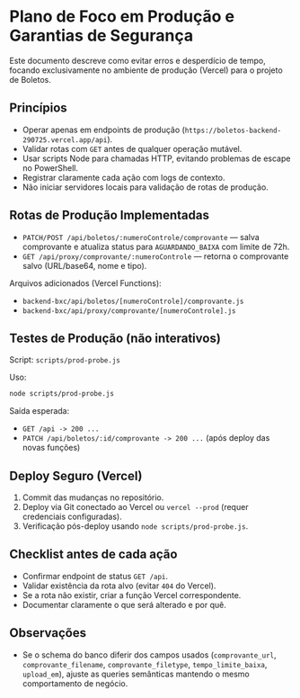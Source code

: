 # Plano de Foco em Produção e Garantias de Segurança

Este documento descreve como evitar erros e desperdício de tempo, focando exclusivamente no ambiente de produção (Vercel) para o projeto de Boletos.

## Princípios

- Operar apenas em endpoints de produção (`https://boletos-backend-290725.vercel.app/api`).
- Validar rotas com `GET` antes de qualquer operação mutável.
- Usar scripts Node para chamadas HTTP, evitando problemas de escape no PowerShell.
- Registrar claramente cada ação com logs de contexto.
- Não iniciar servidores locais para validação de rotas de produção.

## Rotas de Produção Implementadas

- `PATCH/POST /api/boletos/:numeroControle/comprovante` — salva comprovante e atualiza status para `AGUARDANDO_BAIXA` com limite de 72h.
- `GET /api/proxy/comprovante/:numeroControle` — retorna o comprovante salvo (URL/base64, nome e tipo).

Arquivos adicionados (Vercel Functions):

- `backend-bxc/api/boletos/[numeroControle]/comprovante.js`
- `backend-bxc/api/proxy/comprovante/[numeroControle].js`

## Testes de Produção (não interativos)

Script: `scripts/prod-probe.js`

Uso:

```bash
node scripts/prod-probe.js
```

Saída esperada:

- `GET /api -> 200 ...`
- `PATCH /api/boletos/:id/comprovante -> 200 ...` (após deploy das novas funções)

## Deploy Seguro (Vercel)

1. Commit das mudanças no repositório.
2. Deploy via Git conectado ao Vercel ou `vercel --prod` (requer credenciais configuradas).
3. Verificação pós-deploy usando `node scripts/prod-probe.js`.

## Checklist antes de cada ação

- Confirmar endpoint de status `GET /api`.
- Validar existência da rota alvo (evitar `404` do Vercel).
- Se a rota não existir, criar a função Vercel correspondente.
- Documentar claramente o que será alterado e por quê.

## Observações

- Se o schema do banco diferir dos campos usados (`comprovante_url`, `comprovante_filename`, `comprovante_filetype`, `tempo_limite_baixa`, `upload_em`), ajuste as queries semânticas mantendo o mesmo comportamento de negócio.
